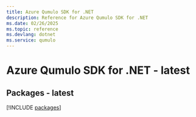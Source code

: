 ```yaml
---
title: Azure Qumulo SDK for .NET
description: Reference for Azure Qumulo SDK for .NET
ms.date: 02/26/2025
ms.topic: reference
ms.devlang: dotnet
ms.service: qumulo
---
```

# Azure Qumulo SDK for .NET - latest
## Packages - latest
[!INCLUDE [packages](qumulo-index.md)]